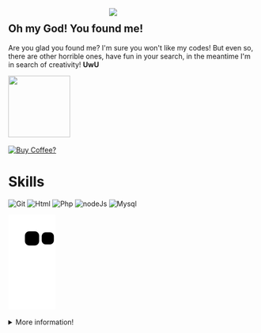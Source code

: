 <img align="right" src="https://github.com/sebastianjnuwu/sebastianjnuwu/blob/main/imagens/perfil.png?raw=true" width="300"/>

## Oh my God! You found me!

 Are you glad you found me? I'm sure you won't like my codes! But even so, there are other horrible ones, have fun in your search, in the meantime I'm in search of creativity! **UwU**


 <img src="https://raw.githubusercontent.com/sebastianjnuwu/sebastianjnuwu/main/imagens/gato.png" width="125" height="125">

 <a href='https://ko-fi.com/Z8Z6BKCU0' target='_blank'><img height='36' style='border:0px;height:36px;' src='https://cdn.ko-fi.com/cdn/kofi3.png?v=3' border='0' alt='Buy Coffee?' /></a>

# Skills 

![Git](https://img.shields.io/badge/git-000.svg?style=for-the-badge&logo=git&logoColor=white&labelColor=FF003B)
![Html](https://img.shields.io/badge/html-000.svg?style=for-the-badge&logo=html5&logoColor=white&labelColor=FF003B)
![Php](https://img.shields.io/badge/php-000.svg?style=for-the-badge&logo=php&logoColor=white&labelColor=FF003B)
![nodeJs](https://img.shields.io/badge/node.js-000.svg?style=for-the-badge&logo=node.js&logoColor=white&labelColor=FF003B)
![Mysql](https://img.shields.io/badge/mysql-000.svg?style=for-the-badge&logo=mysql&logoColor=white&labelColor=FF003B)


![snake](https://github.com/sebastianjnuwu/sebastianjnuwu/blob/output/github-contribution-grid-snake.svg)

<details>
  <summary>More information!</summary>
  
![Metrics](https://metrics.lecoq.io/sebastianjnuwu?template=classic&isocalendar=1&introduction=1&people=1&gists=1&languages=1&stars=1&isocalendar.duration=half-year&languages.limit=8&languages.sections=most-used&languages.colors=github&languages.threshold=0%25&languages.indepth=false&languages.analysis.timeout=15&languages.categories=markup%2C%20programming&languages.recent.categories=markup%2C%20programming&languages.recent.load=300&languages.recent.days=14&introduction.title=true&stars.limit=4&people.limit=24&people.size=28&people.types=followers%2C%20following&people.identicons=false&people.shuffle=false&config.timezone=America%2FSao_Paulo&config.twemoji=true)

</details>


